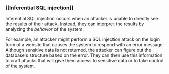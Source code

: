 ### **[[Inferential SQL injection]]**

Inferential SQL injection occurs when an attacker is unable to directly see the results of their attack. Instead, they can interpret the results by analyzing the _behavior_ of the system.

For example, an attacker might perform a SQL injection attack on the login form of a website that causes the system to respond with an error message. Although sensitive data is not returned, the attacker can figure out the database's structure based on the error. They can then use this information to craft attacks that will give them access to sensitive data or to take control of the system.